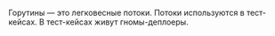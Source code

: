 Горутины — это легковесные потоки. Потоки используются в тест-кейсах. В тест-кейсах живут гномы-деплоеры.
